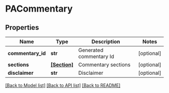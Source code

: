 # PACommentary


## Properties
Name | Type | Description | Notes
------------ | ------------- | ------------- | -------------
**commentary_id** | **str** | Generated commentary Id | [optional] 
**sections** | [**[Section]**](Section.md) | Commentary sections | [optional] 
**disclaimer** | **str** | Disclaimer | [optional] 

[[Back to Model list]](../README.md#documentation-for-models) [[Back to API list]](../README.md#documentation-for-api-endpoints) [[Back to README]](../README.md)


